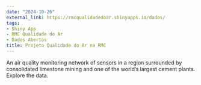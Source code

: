 ```yaml
---
date: "2024-10-26"
external_link: https://rmcqualidadedoar.shinyapps.io/dados/
tags:
- Shiny App
- RMC Qualidade do Ar
- Dados Abertos
title: Projeto Qualidade do Ar na RMC
---
```


An air quality monitoring network of sensors in a region surrounded by consolidated 
limestone mining and one of the world’s largest cement plants. Explore the data.

<!--more-->
